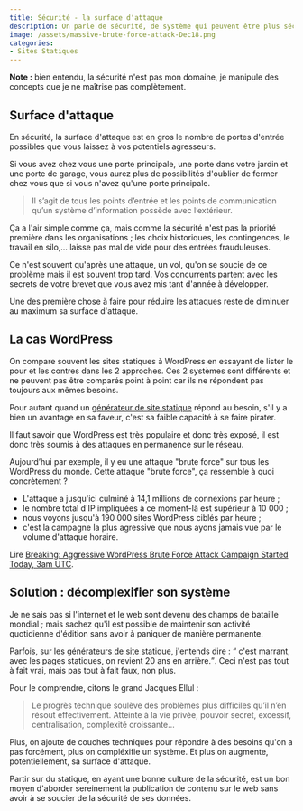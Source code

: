 ```yaml
---
title: Sécurité - la surface d'attaque
description: On parle de sécurité, de système qui peuvent être plus sécurisés que les autres ; mais les failles de sécurité sont partout et il s'agit souvent de problème humain. A rigueur égale en sécurité, il est nécessaire de penser à sa surface d'attaque.
image: /assets/massive-brute-force-attack-Dec18.png
categories:
- Sites Statiques
---
```


**Note :** bien entendu, la sécurité n'est pas mon domaine, je manipule des concepts que je ne maîtrise pas complètement.

## Surface d'attaque

En sécurité, la surface d'attaque est en gros le nombre de portes d'entrée possibles que vous laissez à vos potentiels agresseurs.

Si vous avez chez vous une porte principale, une porte dans votre jardin et une porte de garage, vous aurez plus de possibilités d'oublier de fermer chez vous que si vous n'avez qu'une porte principale.

> Il s’agit de tous les points d’entrée et les points de communication qu’un système d’information possède avec l’extérieur.

Ça a l'air simple comme ça, mais comme la sécurité n'est pas la priorité première dans les organisations ; les choix historiques, les contingences, le travail en silo,… laisse pas mal de vide pour des entrées frauduleuses.

Ce n'est souvent qu'après une attaque, un vol, qu'on se soucie de ce problème mais il est souvent trop tard. Vos concurrents partent avec les secrets de votre brevet que vous avez mis tant d'année à développer.

Une des première chose à faire pour réduire les attaques reste de diminuer au maximum sa surface d'attaque.

## La cas WordPress

On compare souvent les sites statiques à WordPress en essayant de lister le pour et les contres dans les 2 approches. Ces 2 systèmes sont différents et ne peuvent pas être comparés point à point car ils ne répondent pas toujours aux mêmes besoins.

Pour autant quand un [générateur de site statique](/generateur-site-statique/) répond au besoin, s'il y a bien un avantage en sa faveur, c'est sa faible capacité à se faire pirater.

Il faut savoir que WordPress est très populaire et donc très exposé, il est donc très soumis à des attaques en permanence sur le réseau. 

Aujourd’hui par exemple, il y eu une attaque "brute force" sur tous les WordPress du monde. Cette attaque "brute force", ça ressemble à quoi concrètement ?

* L'attaque a jusqu'ici culminé à 14,1 millions de connexions par heure ;
* le nombre total d'IP impliquées à ce moment-là est supérieur à 10 000 ;
* nous voyons jusqu'à 190 000 sites WordPress ciblés par heure ;
* c'est la campagne la plus agressive que nous ayons jamais vue par le volume d'attaque horaire.

Lire [Breaking: Aggressive WordPress Brute Force Attack Campaign Started Today, 3am UTC](https://www.wordfence.com/blog/2017/12/aggressive-brute-force-wordpress-attack/).

## Solution : décomplexifier son système

Je ne sais pas si l'internet et le web sont devenu des champs de bataille mondial ; mais sachez qu'il est possible de maintenir son activité quotidienne d'édition sans avoir à paniquer de manière permanente.

Parfois, sur les [générateurs de site statique](/generateur-site-statique/), j'entends dire : <q> c'est marrant, avec les pages statiques, on revient 20 ans en arrière.</q>. Ceci n'est pas tout à fait vrai, mais pas tout à fait faux, non plus.

Pour le comprendre, citons le grand Jacques Ellul :

 > Le progrès technique soulève des problèmes plus difficiles qu’il n’en résout effectivement. Atteinte à la vie privée, pouvoir secret, excessif, centralisation, complexité croissante…

Plus, on ajoute de couches techniques pour répondre à des besoins qu'on a pas forcément, plus on compléxifie un système. Et plus on augmente, potentiellement, sa surface d'attaque.

Partir sur du statique, en ayant une bonne culture de la sécurité, est un bon moyen d'aborder sereinement la publication de contenu sur le web sans avoir à se soucier de la sécurité de ses données.
